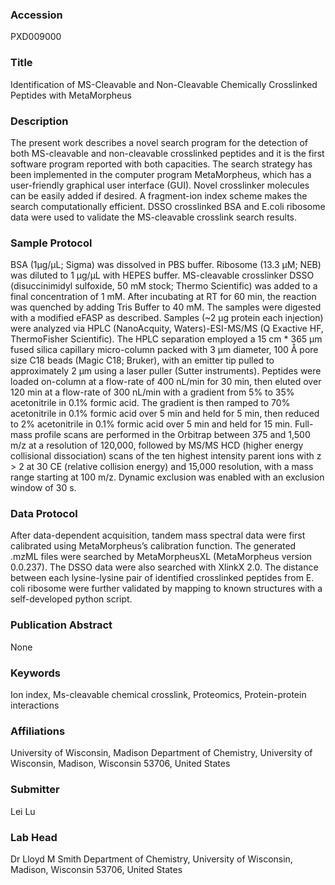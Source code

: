 ### Accession
PXD009000

### Title
Identification of MS-Cleavable and Non-Cleavable Chemically Crosslinked Peptides with MetaMorpheus

### Description
The present work describes a novel search program for the detection of both MS-cleavable and non-cleavable crosslinked peptides and it is the first software program reported with both capacities. The search strategy has been implemented in the computer program MetaMorpheus, which has a user-friendly graphical user interface (GUI). Novel crosslinker molecules can be easily added if desired. A fragment-ion index scheme makes the search computationally efficient. DSSO crosslinked BSA and E.coli ribosome data were used to validate the MS-cleavable crosslink search results.

### Sample Protocol
BSA (1µg/µL; Sigma) was dissolved in PBS buffer. Ribosome (13.3 µM; NEB) was diluted to 1 µg/µL with HEPES buffer. MS-cleavable crosslinker DSSO (disuccinimidyl sulfoxide, 50 mM stock; Thermo Scientific) was added to a final concentration of 1 mM. After incubating at RT for 60 min, the reaction was quenched by adding Tris Buffer to 40 mM. The samples were digested with a modified eFASP as described. Samples (~2 µg protein each injection) were analyzed via HPLC (NanoAcquity, Waters)-ESI-MS/MS (Q Exactive HF, ThermoFisher Scientific). The HPLC separation employed a 15 cm * 365 µm fused silica capillary micro-column packed with 3 µm diameter, 100 Å pore size C18 beads (Magic C18; Bruker), with an emitter tip pulled to approximately 2 µm using a laser puller (Sutter instruments). Peptides were loaded on-column at a flow-rate of 400 nL/min for 30 min, then eluted over 120 min at a flow-rate of 300 nL/min with a gradient from 5% to 35% acetonitrile in 0.1% formic acid. The gradient is then ramped to 70% acetonitrile in 0.1% formic acid over 5 min and held for 5 min, then reduced to 2% acetonitrile in 0.1% formic acid over 5 min and held for 15 min. Full-mass profile scans are performed in the Orbitrap between 375 and 1,500 m/z at a resolution of 120,000, followed by MS/MS HCD (higher energy collisional dissociation) scans of the ten highest intensity parent ions with z > 2 at 30 CE (relative collision energy) and 15,000 resolution, with a mass range starting at 100 m/z. Dynamic exclusion was enabled with an exclusion window of 30 s.

### Data Protocol
After data-dependent acquisition, tandem mass spectral data were first calibrated using MetaMorpheus’s calibration function. The generated .mzML files were searched by MetaMorpheusXL (MetaMorpheus version 0.0.237). The DSSO data were also searched with XlinkX 2.0. The distance between each lysine-lysine pair of identified crosslinked peptides from E. coli ribosome were further validated by mapping to known structures with a self-developed python script.

### Publication Abstract
None

### Keywords
Ion index, Ms-cleavable chemical crosslink, Proteomics, Protein-protein interactions

### Affiliations
University of Wisconsin, Madison
Department of Chemistry, University of Wisconsin, Madison, Wisconsin 53706, United States

### Submitter
Lei Lu

### Lab Head
Dr Lloyd M Smith
Department of Chemistry, University of Wisconsin, Madison, Wisconsin 53706, United States


